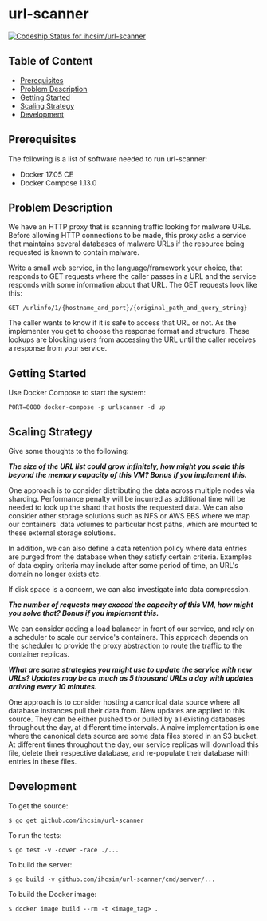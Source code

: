 # url-scanner

[ ![Codeship Status for ihcsim/url-scanner](https://app.codeship.com/projects/52115f30-53eb-0135-fd18-160627fc0fd3/status?branch=master)](https://app.codeship.com/projects/235123)

## Table of Content

* [Prerequisites](#prerequisites)
* [Problem Description](#problem-description)
* [Getting Started](#getting-started)
* [Scaling Strategy](#scaling-strategy)
* [Development](#development)

## Prerequisites
The following is a list of software needed to run url-scanner:

* Docker 17.05 CE
* Docker Compose 1.13.0

## Problem Description
We have an HTTP proxy that is scanning traffic looking for malware URLs. Before allowing HTTP connections to be made, this proxy asks a service that maintains several databases of malware URLs if the resource being requested is known to contain malware.

Write a small web service, in the language/framework your choice, that responds to GET requests where the caller passes in a URL and the service responds with some information about that URL. The GET requests look like this:

```
GET /urlinfo/1/{hostname_and_port}/{original_path_and_query_string}
```

The caller wants to know if it is safe to access that URL or not. As the implementer you get to choose the response format and structure. These lookups are blocking users from accessing the URL until the caller receives a response from your service.

## Getting Started
Use Docker Compose to start the system:
```
PORT=8080 docker-compose -p urlscanner -d up
```

## Scaling Strategy
Give some thoughts to the following:

_**The size of the URL list could grow infinitely, how might you scale this beyond the memory capacity of this VM? Bonus if you implement this.**_

One approach is to consider distributing the data across multiple nodes via sharding. Performance penalty will be incurred as additional time will be needed to look up the shard that hosts the requested data. We can also consider other storage solutions such as NFS or AWS EBS where we map our containers' data volumes to particular host paths, which are mounted to these external storage solutions.

In addition, we can also define a data retention policy where data entries are purged from the database when they satisfy certain criteria. Examples of data expiry criteria may include after some period of time, an URL's domain no longer exists etc.

If disk space is a concern, we can also investigate into data compression.

_**The number of requests may exceed the capacity of this VM, how might you solve that? Bonus if you implement this.**_

We can consider adding a load balancer in front of our service, and rely on a scheduler to scale our service's containers. This approach depends on the scheduler to provide the proxy abstraction to route the traffic to the container replicas.

_**What are some strategies you might use to update the service with new URLs? Updates may be as much as 5 thousand URLs a day with updates arriving every 10 minutes.**_

One approach is to consider hosting a canonical data source where all database instances pull their data from. New updates are applied to this source. They can be either pushed to or pulled by all existing databases throughout the day, at different time intervals. A naive implementation is one where the canonical data source are some data files stored in an S3 bucket. At different times throughout the day, our service replicas will download this file, delete their respective database, and re-populate their database with entries in these files.

## Development
To get the source:
```
$ go get github.com/ihcsim/url-scanner
```

To run the tests:
```
$ go test -v -cover -race ./...
```

To build the server:
```
$ go build -v github.com/ihcsim/url-scanner/cmd/server/...
```

To build the Docker image:
```
$ docker image build --rm -t <image_tag> .
```
